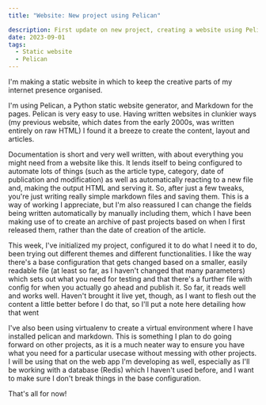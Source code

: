 ```yaml
---
title: "Website: New project using Pelican"

description: First update on new project, creating a website using Pelican 
date: 2023-09-01
tags:
  - Static website
  - Pelican
---
```


I'm making a static website in which to keep the creative parts of my internet presence organised.

I'm using Pelican, a Python static website generator, and Markdown for the pages. Pelican is very easy to use. Having written websites in clunkier ways (my previous website, which dates from the early 2000s, was written entirely on raw HTML) I found it a breeze to create the content, layout and articles. 

Documentation is short and very well written, with about everything you might need from a website like this. It lends itself to being configured to automate lots of things (such as the article type, category, date of publication and modification) as well as automatically reacting to a new file and, making the output HTML and serving it. So, after just a few tweaks, you're just writing really simple markdown files and saving them. This is a way of working I appreciate, but I'm also reassured I can change the fields being written automatically by manually including them, which I have been making use of to create an archive of past projects based on when I first released them, rather than the date of creation of the article.

This week, I've initialized my project, configured it to do what I need it to do, been trying out different themes and different functionalities. I like the way there's a base configuration that gets changed based on a smaller, easily readable file (at least so far, as I haven't changed that many parameters) which sets out what you need for testing and that there's a further file with config for when you actually go ahead and publish it. So far, it reads well and works well. Haven't brought it live yet, though, as I want to flesh out the content a little better before I do that, so I'll put a note here detailing how that went

I've also been using virtualenv to create a virtual environment where I have installed pelican and markdown. This is something I plan to do going forward on other projects, as it is a much neater way to ensure you have what you need for a particular usecase without messing with other projects. I will be using that on the web app I'm developing as well, especially as I'll be working with a database (Redis) which I haven't used before, and I want to make sure I don't break things in the base configuration.

That's all for now!

